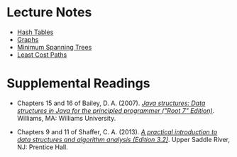 # Lecture Notes

- [Hash Tables](notes/22-Hash-Tables.pdf)
- [Graphs](notes/23-Graphs.pdf)
- [Minimum Spanning Trees](notes/24-MST-Algorithms.pdf)
- [Least Cost Paths](notes/25-LCP-Algorithms.pdf)

# Supplemental Readings

- Chapters 15 and 16 of Bailey, D. A. (2007). [*Java structures: Data structures in Java for the principled programmer ("Root 7" Edition)*](http://dept.cs.williams.edu/~bailey/JavaStructures/Book_files/JavaStructures.pdf). Williams, MA: Williams University.

- Chapters 9 and 11 of Shaffer, C. A. (2013). [*A practical introduction to data structures and algorithm analysis (Edition 3.2)*](http://people.cs.vt.edu/~shaffer/Book/JAVA3elatest.pdf). Upper Saddle River, NJ: Prentice Hall.

